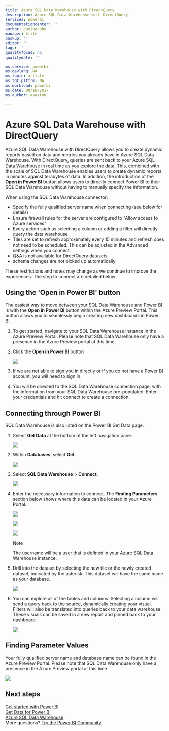 ```yaml
---
title: Azure SQL Data Warehouse with DirectQuery
description: Azure SQL Data Warehouse with DirectQuery
services: powerbi
documentationcenter: ''
author: guyinacube
manager: kfile
backup: ''
editor: ''
tags: ''
qualityfocus: no
qualitydate: ''

ms.service: powerbi
ms.devlang: NA
ms.topic: article
ms.tgt_pltfrm: NA
ms.workload: powerbi
ms.date: 08/10/2017
ms.author: asaxton

---
```

# Azure SQL Data Warehouse with DirectQuery
Azure SQL Data Warehouse with DirectQuery allows you to create dynamic reports based on data and metrics you already have in Azure SQL Data Warehouse. With DirectQuery, queries are sent back to your Azure SQL Data Warehouse in real time as you explore the data. This, combined with the scale of SQL Data Warehouse enables users to create dynamic reports in minutes against terabytes of data. In addition, the introduction of the **Open in Power BI** button allows users to directly connect Power BI to their SQL Data Warehouse without having to manually specify the information.

When using the SQL Data Warehouse connector:

* Specify the fully qualified server name when connecting (see below for details)
* Ensure firewall rules for the server are configured to "Allow access to Azure services"
* Every action such as selecting a column or adding a filter will directly query the data warehouse
* Tiles are set to refresh approximately every 15 minutes and refresh does not need to be scheduled.  This can be adjusted in the Advanced settings when you connect.
* Q&A is not available for DirectQuery datasets
* schema changes are not picked up automatically

These restrictions and notes may change as we continue to improve the experiences. The step to connect are detailed below.

## Using the 'Open in Power BI' button
The easiest way to move between your SQL Data Warehouse and Power BI is with the **Open in Power BI** button within the Azure Preview Portal. This button allows you to seamlessly begin creating new dashboards in Power BI.

1. To get started, navigate to your SQL Data Warehouse instance in the Azure Preview Portal. Please note that SQL Data Warehouse only have a presence in the Azure Preview portal at this time.
2. Click the **Open in Power BI** button
   
    ![](media/service-azure-sql-data-warehouse-with-direct-connect/openinpowerbi.png)
3. If we are not able to sign you in directly or if you do not have a Power BI account, you will need to sign in.
4. You will be directed to the SQL Data Warehouse connection page, with the information from your SQL Data Warehouse pre-populated. Enter your credentials and hit connect to create a connection.

## Connecting through Power BI
SQL Data Warehouse is also listed on the Power BI Get Data page. 

1. Select **Get Data** at the bottom of the left navigation pane.  
   
    ![](media/service-azure-sql-data-warehouse-with-direct-connect/getdatabutton.png)
2. Within **Databases**, select **Get**.
   
    ![](media/service-azure-sql-data-warehouse-with-direct-connect/databases.png)
3. Select **SQL Data Warehouse** \> **Connect**.
   
    ![](media/service-azure-sql-data-warehouse-with-direct-connect/azuresqldatawarehouseconnect.png)
4. Enter the necessary information to connect. The **Finding Parameters** section below shows where this data can be located in your Azure Portal.
   
    ![](media/service-azure-sql-data-warehouse-with-direct-connect/servername.png)
   
    ![](media/service-azure-sql-data-warehouse-with-direct-connect/servernamewithadvanced.png)
   
    ![](media/service-azure-sql-data-warehouse-with-direct-connect/username.png)
   
   > [!NOTE]
   > The username will be a user that is defined in your Azure SQL Data Warehouse instance.
   > 
   > 
5. Drill into the dataset by selecting the new tile or the newly created dataset, indicated by the asterisk. This dataset will have the same name as your database.
   
    ![](media/service-azure-sql-data-warehouse-with-direct-connect/dataset2.png)
6. You can explore all of the tables and columns. Selecting a column will send a query back to the source, dynamically creating your visual. Filters will also be translated into queries back to your data warehouse. These visuals can be saved in a new report and pinned back to your dashboard.
   
    ![](media/service-azure-sql-data-warehouse-with-direct-connect/explore3.png)

## Finding Parameter Values
Your fully qualified server name and database name can be found in the Azure Preview Portal. Please note that SQL Data Warehouse only have a presence in the Azure Preview portal at this time.

![](media/service-azure-sql-data-warehouse-with-direct-connect/azureportal.png)

## Next steps
[Get started with Power BI](service-get-started.md)  
[Get Data for Power BI](service-get-data.md)  
[Azure SQL Data Warehouse](https://azure.microsoft.com/en-us/documentation/services/sql-data-warehouse/)  
More questions? [Try the Power BI Community](http://community.powerbi.com/)

